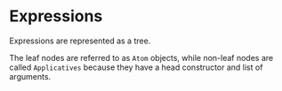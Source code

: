 # Expressions

Expressions are represented as a tree.

The leaf nodes are referred to as `Atom` objects, while non-leaf nodes are called `Applicatives` because they have a head constructor and list of arguments.

